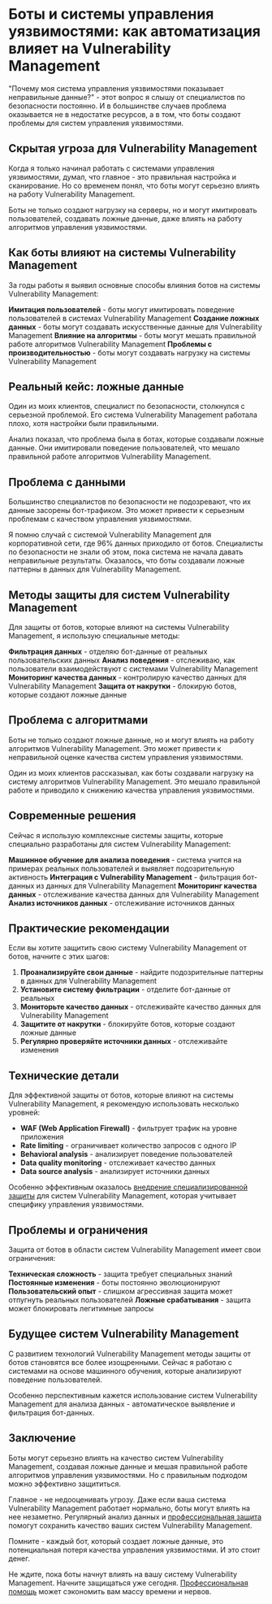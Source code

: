 ﻿# Боты и системы управления уязвимостями: как автоматизация влияет на Vulnerability Management

"Почему моя система управления уязвимостями показывает неправильные данные?" - этот вопрос я слышу от специалистов по безопасности постоянно. И в большинстве случаев проблема оказывается не в недостатке ресурсов, а в том, что боты создают проблемы для систем управления уязвимостями.

## Скрытая угроза для Vulnerability Management

Когда я только начинал работать с системами управления уязвимостями, думал, что главное - это правильная настройка и сканирование. Но со временем понял, что боты могут серьезно влиять на работу Vulnerability Management.

Боты не только создают нагрузку на серверы, но и могут имитировать пользователей, создавать ложные данные, даже влиять на работу алгоритмов управления уязвимостями.

## Как боты влияют на системы Vulnerability Management

За годы работы я выявил основные способы влияния ботов на системы Vulnerability Management:

**Имитация пользователей** - боты могут имитировать поведение пользователей в системах Vulnerability Management
**Создание ложных данных** - боты могут создавать искусственные данные для Vulnerability Management
**Влияние на алгоритмы** - боты могут мешать правильной работе алгоритмов Vulnerability Management
**Проблемы с производительностью** - боты могут создавать нагрузку на системы Vulnerability Management

## Реальный кейс: ложные данные

Один из моих клиентов, специалист по безопасности, столкнулся с серьезной проблемой. Его система Vulnerability Management работала плохо, хотя настройки были правильными.

Анализ показал, что проблема была в ботах, которые создавали ложные данные. Они имитировали поведение пользователей, что мешало правильной работе алгоритмов Vulnerability Management.

## Проблема с данными

Большинство специалистов по безопасности не подозревают, что их данные засорены бот-трафиком. Это может привести к серьезным проблемам с качеством управления уязвимостями.

Я помню случай с системой Vulnerability Management для корпоративной сети, где 96% данных приходило от ботов. Специалисты по безопасности не знали об этом, пока система не начала давать неправильные результаты. Оказалось, что боты создавали ложные паттерны в данных для Vulnerability Management.

## Методы защиты для систем Vulnerability Management

Для защиты от ботов, которые влияют на системы Vulnerability Management, я использую специальные методы:

**Фильтрация данных** - отделяю бот-данные от реальных пользовательских данных
**Анализ поведения** - отслеживаю, как пользователи взаимодействуют с системами Vulnerability Management
**Мониторинг качества данных** - контролирую качество данных для Vulnerability Management
**Защита от накрутки** - блокирую ботов, которые создают ложные данные

## Проблема с алгоритмами

Боты не только создают ложные данные, но и могут влиять на работу алгоритмов Vulnerability Management. Это может привести к неправильной оценке качества систем управления уязвимостями.

Один из моих клиентов рассказывал, как боты создавали нагрузку на систему алгоритмов Vulnerability Management. Это мешало правильной работе и приводило к снижению качества управления уязвимостями.

## Современные решения

Сейчас я использую комплексные системы защиты, которые специально разработаны для систем Vulnerability Management:

**Машинное обучение для анализа поведения** - система учится на примерах реальных пользователей и выявляет подозрительную активность
**Интеграция с Vulnerability Management** - фильтрация бот-данных из данных для Vulnerability Management
**Мониторинг качества данных** - отслеживание качества данных для Vulnerability Management
**Анализ источников данных** - отслеживание источников данных

## Практические рекомендации

Если вы хотите защитить свою систему Vulnerability Management от ботов, начните с этих шагов:

1. **Проанализируйте свои данные** - найдите подозрительные паттерны в данных для Vulnerability Management
2. **Установите систему фильтрации** - отделите бот-данные от реальных
3. **Мониторьте качество данных** - отслеживайте качество данных для Vulnerability Management
4. **Защитите от накрутки** - блокируйте ботов, которые создают ложные данные
5. **Регулярно проверяйте источники данных** - отслеживайте изменения

## Технические детали

Для эффективной защиты от ботов, которые влияют на системы Vulnerability Management, я рекомендую использовать несколько уровней:

- **WAF (Web Application Firewall)** - фильтрует трафик на уровне приложения
- **Rate limiting** - ограничивает количество запросов с одного IP
- **Behavioral analysis** - анализирует поведение пользователей
- **Data quality monitoring** - отслеживает качество данных
- **Data source analysis** - анализирует источники данных

Особенно эффективным оказалось [внедрение специализированной защиты](https://progaem.com/ustanovka-antibota-usluga-po-zashhite-ot-botov-vashih-sajtov-na-razlichnyh-cms-sistemah.html) для систем Vulnerability Management, которая учитывает специфику управления уязвимостями.

## Проблемы и ограничения

Защита от ботов в области систем Vulnerability Management имеет свои ограничения:

**Техническая сложность** - защита требует специальных знаний
**Постоянные изменения** - боты постоянно эволюционируют
**Пользовательский опыт** - слишком агрессивная защита может отпугнуть реальных пользователей
**Ложные срабатывания** - защита может блокировать легитимные запросы

## Будущее систем Vulnerability Management

С развитием технологий Vulnerability Management методы защиты от ботов становятся все более изощренными. Сейчас я работаю с системами на основе машинного обучения, которые анализируют поведение пользователей.

Особенно перспективным кажется использование систем Vulnerability Management для анализа данных - автоматическое выявление и фильтрация бот-данных.

## Заключение

Боты могут серьезно влиять на качество систем Vulnerability Management, создавая ложные данные и мешая правильной работе алгоритмов управления уязвимостями. Но с правильным подходом можно эффективно защититься.

Главное - не недооценивать угрозу. Даже если ваша система Vulnerability Management работает нормально, боты могут влиять на нее незаметно. Регулярный анализ данных и [профессиональная защита](https://progaem.com/ustanovka-antibota-usluga-po-zashhite-ot-botov-vashih-sajtov-na-razlichnyh-cms-sistemah.html) помогут сохранить качество ваших систем Vulnerability Management.

Помните - каждый бот, который создает ложные данные, это потенциальная потеря качества управления уязвимостями. И это стоит денег.

Не ждите, пока боты начнут влиять на вашу систему Vulnerability Management. Начните защищаться уже сегодня. [Профессиональная помощь](https://progaem.com/ustanovka-antibota-usluga-po-zashhite-ot-botov-vashih-sajtov-na-razlichnyh-cms-sistemah.html) может сэкономить вам массу времени и нервов.
